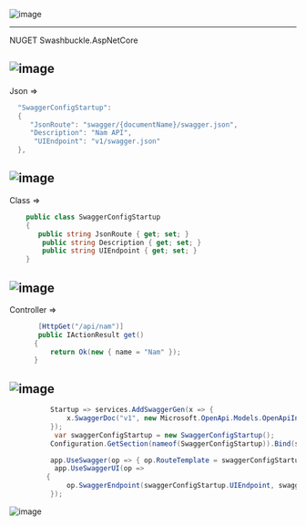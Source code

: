 ![image](https://user-images.githubusercontent.com/63473793/88499681-c906fb00-cff0-11ea-900d-b1817660311c.png)

----------------------------------------------------------------------------------------------------------------

 NUGET Swashbuckle.AspNetCore
 
 ![image](https://user-images.githubusercontent.com/63473793/88499225-724cf180-cfef-11ea-9ba8-47bfd6810890.png)
 ----------------------------------------------------------------------------------------------------------------
 Json =>
 ```c#
   "SwaggerConfigStartup": 
   {
      "JsonRoute": "swagger/{documentName}/swagger.json",
      "Description": "Nam API",
       "UIEndpoint": "v1/swagger.json"
   },  
   ```
 ![image](https://user-images.githubusercontent.com/63473793/88499278-927cb080-cfef-11ea-8e55-0f1347b6c40a.png)
 ----------------------------------------------------------------------------------------------------------------
 Class =>
 ```c#
     public class SwaggerConfigStartup
     {
        public string JsonRoute { get; set; }
         public string Description { get; set; }
         public string UIEndpoint { get; set; }             
     }
  ```
 ![image](https://user-images.githubusercontent.com/63473793/88499353-c6f06c80-cfef-11ea-8e92-b48f8ba5a611.png)
 ----------------------------------------------------------------------------------------------------------------
 Controller =>
   ```c#
          [HttpGet("/api/nam")]
          public IActionResult get()
         {
             return Ok(new { name = "Nam" });
         }
  ```   
 ![image](https://user-images.githubusercontent.com/63473793/88499299-9f010900-cfef-11ea-9286-d81162dbf8cf.png)
 ----------------------------------------------------------------------------------------------------------------
   ``` c#
             Startup => services.AddSwaggerGen(x => {
                 x.SwaggerDoc("v1", new Microsoft.OpenApi.Models.OpenApiInfo{ Title = "Nam DZ", Version = "v1" });
             });
              var swaggerConfigStartup = new SwaggerConfigStartup();
             Configuration.GetSection(nameof(SwaggerConfigStartup)).Bind(swaggerConfigStartup);
 
             app.UseSwagger(op => { op.RouteTemplate = swaggerConfigStartup.JsonRoute; });
              app.UseSwaggerUI(op =>
            {
                 op.SwaggerEndpoint(swaggerConfigStartup.UIEndpoint, swaggerConfigStartup.Description);
             });
   ```
 ![image](https://user-images.githubusercontent.com/63473793/88499326-b0e2ac00-cfef-11ea-8461-f5c4e0085a88.png)
